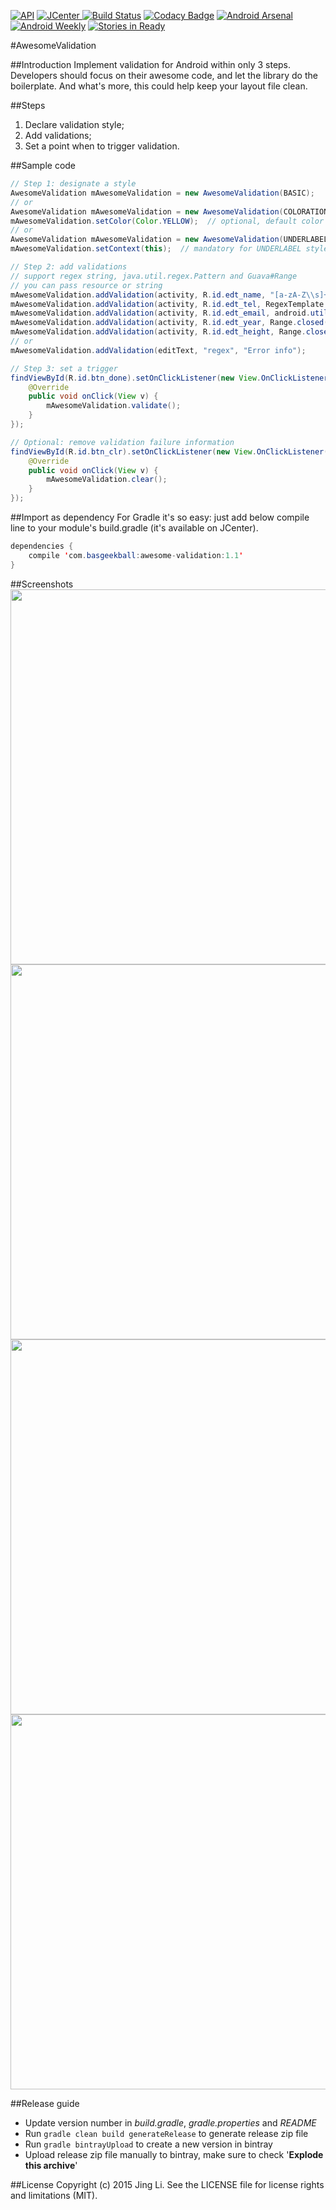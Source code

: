 [![API](https://img.shields.io/badge/API-14%2B-brightgreen.svg?style=flat)](https://android-arsenal.com/api?level=14)
[![JCenter](https://api.bintray.com/packages/thyrlian/android-libraries/com.basgeekball.awesomevalidation/images/download.svg) ](https://bintray.com/thyrlian/android-libraries/com.basgeekball.awesomevalidation/_latestVersion)
[![Build Status](https://travis-ci.org/thyrlian/AwesomeValidation.svg?branch=master)](https://travis-ci.org/thyrlian/AwesomeValidation)
[![Codacy Badge](https://api.codacy.com/project/badge/grade/dfea4a7a16c34cab9b810829fc221e19)](https://www.codacy.com/app/thyrlian/AwesomeValidation)
[![Android Arsenal](https://img.shields.io/badge/Android%20Arsenal-AwesomeValidation-brightgreen.svg?style=flat)](http://android-arsenal.com/details/1/1605)
[![Android Weekly](https://img.shields.io/badge/Android%20Weekly-%23142-brightgreen.svg)](http://androidweekly.net/issues/issue-142)
[![Stories in Ready](https://badge.waffle.io/thyrlian/AwesomeValidation.png?label=ready&title=Ready)](https://waffle.io/thyrlian/AwesomeValidation)

#AwesomeValidation

##Introduction
Implement validation for Android within only 3 steps.  Developers should focus on their awesome code, and let the library do the boilerplate.  And what's more, this could help keep your layout file clean.

##Steps
1. Declare validation style;
2. Add validations;
3. Set a point when to trigger validation.

##Sample code
```java
// Step 1: designate a style
AwesomeValidation mAwesomeValidation = new AwesomeValidation(BASIC);
// or
AwesomeValidation mAwesomeValidation = new AwesomeValidation(COLORATION);
mAwesomeValidation.setColor(Color.YELLOW);  // optional, default color is RED if not set
// or
AwesomeValidation mAwesomeValidation = new AwesomeValidation(UNDERLABEL);
mAwesomeValidation.setContext(this);  // mandatory for UNDERLABEL style

// Step 2: add validations
// support regex string, java.util.regex.Pattern and Guava#Range
// you can pass resource or string
mAwesomeValidation.addValidation(activity, R.id.edt_name, "[a-zA-Z\\s]+", R.string.err_name);
mAwesomeValidation.addValidation(activity, R.id.edt_tel, RegexTemplate.TELEPHONE, R.string.err_tel);
mAwesomeValidation.addValidation(activity, R.id.edt_email, android.util.Patterns.EMAIL_ADDRESS, R.string.err_email);
mAwesomeValidation.addValidation(activity, R.id.edt_year, Range.closed(1900, Calendar.getInstance().get(Calendar.YEAR)), R.string.err_year);
mAwesomeValidation.addValidation(activity, R.id.edt_height, Range.closed(0.0f, 2.72f), R.string.err_height);
// or
mAwesomeValidation.addValidation(editText, "regex", "Error info");

// Step 3: set a trigger
findViewById(R.id.btn_done).setOnClickListener(new View.OnClickListener() {
    @Override
    public void onClick(View v) {
        mAwesomeValidation.validate();
    }
});

// Optional: remove validation failure information
findViewById(R.id.btn_clr).setOnClickListener(new View.OnClickListener() {
    @Override
    public void onClick(View v) {
        mAwesomeValidation.clear();
    }
});
```

##Import as dependency
For Gradle it's so easy: just add below compile line to your module's build.gradle (it's available on JCenter).
```java
dependencies {
    compile 'com.basgeekball:awesome-validation:1.1'
}
```

##Screenshots
<a href="https://cloud.githubusercontent.com/assets/352956/6310455/4d3c90c6-b957-11e4-8075-8fb7b63ea669.png" target="_blank"><img src="https://cloud.githubusercontent.com/assets/352956/6310455/4d3c90c6-b957-11e4-8075-8fb7b63ea669.png" height="600"></a>
<a href="https://cloud.githubusercontent.com/assets/352956/6310452/4d38f40c-b957-11e4-820e-b3b5cfd54837.png" target="_blank"><img src="https://cloud.githubusercontent.com/assets/352956/6310452/4d38f40c-b957-11e4-820e-b3b5cfd54837.png" height="600"></a>
<a href="https://cloud.githubusercontent.com/assets/352956/6310454/4d3a83d0-b957-11e4-911a-a62e76b8024c.png" target="_blank"><img src="https://cloud.githubusercontent.com/assets/352956/6310454/4d3a83d0-b957-11e4-911a-a62e76b8024c.png" height="600"></a>
<a href="https://cloud.githubusercontent.com/assets/352956/6311996/999f2fcc-b96c-11e4-948a-1e142f9bc04a.png" target="_blank"><img src="https://cloud.githubusercontent.com/assets/352956/6311996/999f2fcc-b96c-11e4-948a-1e142f9bc04a.png" height="600"></a>

##Release guide
* Update version number in *build.gradle*, *gradle.properties* and *README*
* Run `gradle clean build generateRelease` to generate release zip file
* Run `gradle bintrayUpload` to create a new version in bintray
* Upload release zip file manually to bintray, make sure to check '**Explode this archive**'

##License
Copyright (c) 2015 Jing Li. See the LICENSE file for license rights and limitations (MIT).
